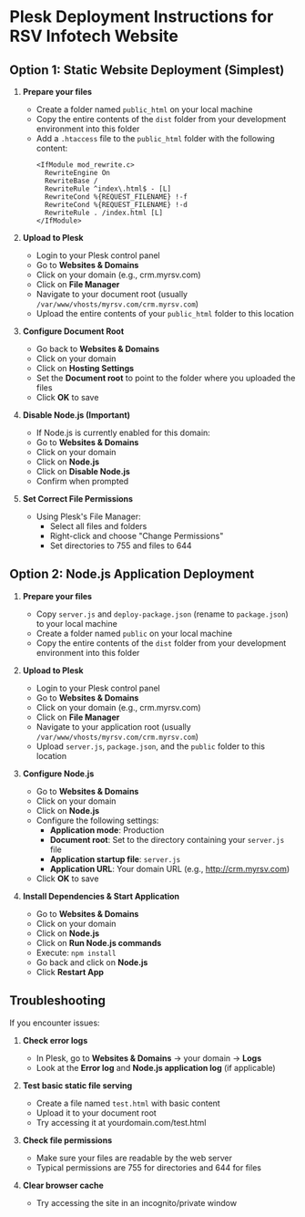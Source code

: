 # Plesk Deployment Instructions for RSV Infotech Website

## Option 1: Static Website Deployment (Simplest)

1. **Prepare your files**
   - Create a folder named `public_html` on your local machine
   - Copy the entire contents of the `dist` folder from your development environment into this folder
   - Add a `.htaccess` file to the `public_html` folder with the following content:
     ```
     <IfModule mod_rewrite.c>
       RewriteEngine On
       RewriteBase /
       RewriteRule ^index\.html$ - [L]
       RewriteCond %{REQUEST_FILENAME} !-f
       RewriteCond %{REQUEST_FILENAME} !-d
       RewriteRule . /index.html [L]
     </IfModule>
     ```

2. **Upload to Plesk**
   - Login to your Plesk control panel
   - Go to **Websites & Domains**
   - Click on your domain (e.g., crm.myrsv.com)
   - Click on **File Manager**
   - Navigate to your document root (usually `/var/www/vhosts/myrsv.com/crm.myrsv.com`)
   - Upload the entire contents of your `public_html` folder to this location

3. **Configure Document Root**
   - Go back to **Websites & Domains**
   - Click on your domain
   - Click on **Hosting Settings**
   - Set the **Document root** to point to the folder where you uploaded the files
   - Click **OK** to save

4. **Disable Node.js (Important)**
   - If Node.js is currently enabled for this domain:
   - Go to **Websites & Domains**
   - Click on your domain
   - Click on **Node.js**
   - Click on **Disable Node.js**
   - Confirm when prompted

5. **Set Correct File Permissions**
   - Using Plesk's File Manager:
     - Select all files and folders
     - Right-click and choose "Change Permissions"
     - Set directories to 755 and files to 644

## Option 2: Node.js Application Deployment

1. **Prepare your files**
   - Copy `server.js` and `deploy-package.json` (rename to `package.json`) to your local machine
   - Create a folder named `public` on your local machine
   - Copy the entire contents of the `dist` folder from your development environment into this folder

2. **Upload to Plesk**
   - Login to your Plesk control panel
   - Go to **Websites & Domains**
   - Click on your domain (e.g., crm.myrsv.com)
   - Click on **File Manager**
   - Navigate to your application root (usually `/var/www/vhosts/myrsv.com/crm.myrsv.com`)
   - Upload `server.js`, `package.json`, and the `public` folder to this location

3. **Configure Node.js**
   - Go to **Websites & Domains**
   - Click on your domain
   - Click on **Node.js**
   - Configure the following settings:
     - **Application mode**: Production
     - **Document root**: Set to the directory containing your `server.js` file
     - **Application startup file**: `server.js`
     - **Application URL**: Your domain URL (e.g., http://crm.myrsv.com)
   - Click **OK** to save

4. **Install Dependencies & Start Application**
   - Go to **Websites & Domains**
   - Click on your domain
   - Click on **Node.js**
   - Click on **Run Node.js commands**
   - Execute: `npm install`
   - Go back and click on **Node.js**
   - Click **Restart App**

## Troubleshooting

If you encounter issues:

1. **Check error logs**
   - In Plesk, go to **Websites & Domains** → your domain → **Logs**
   - Look at the **Error log** and **Node.js application log** (if applicable)

2. **Test basic static file serving**
   - Create a file named `test.html` with basic content
   - Upload it to your document root
   - Try accessing it at yourdomain.com/test.html

3. **Check file permissions**
   - Make sure your files are readable by the web server
   - Typical permissions are 755 for directories and 644 for files

4. **Clear browser cache**
   - Try accessing the site in an incognito/private window